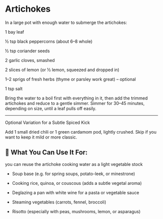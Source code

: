 # Artichokes

In a large pot with enough water to submerge the artichokes:

1 bay leaf

½ tsp black peppercorns (about 6–8 whole)

½ tsp coriander seeds

2 garlic cloves, smashed

2 slices of lemon (or ½ lemon, squeezed and dropped in)

1–2 sprigs of fresh herbs (thyme or parsley work great) – optional

1 tsp salt


Bring the water to a boil first with everything in it, then add the trimmed artichokes and reduce to a gentle simmer. Simmer for 30–45 minutes, depending on size, until a leaf pulls off easily.


---

Optional Variation for a Subtle Spiced Kick

Add 1 small dried chili or 1 green cardamom pod, lightly crushed. Skip if you want to keep it mild or more classic.

## 🥣 What You Can Use It For:

you can reuse the artichoke cooking water as a light vegetable stock

- Soup base (e.g. for spring soups, potato-leek, or minestrone)

- Cooking rice, quinoa, or couscous (adds a subtle vegetal aroma)

- Deglazing a pan with white wine for a pasta or vegetable sauce

- Steaming vegetables (carrots, fennel, broccoli)

- Risotto (especially with peas, mushrooms, lemon, or asparagus)
